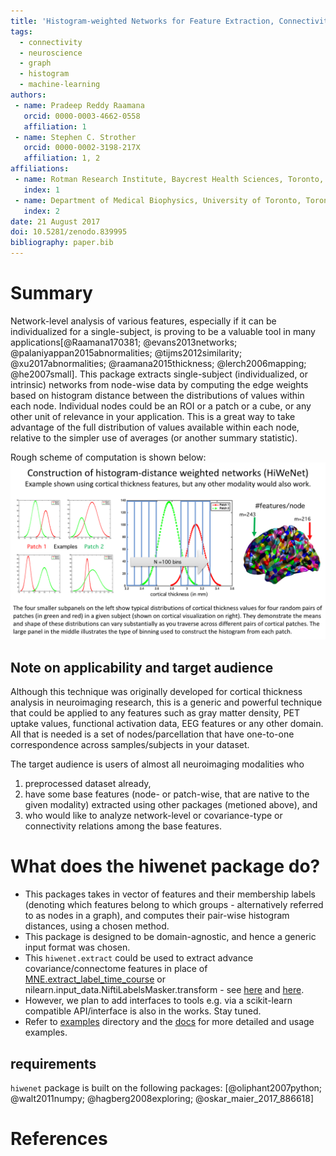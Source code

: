 ```yaml
---
title: 'Histogram-weighted Networks for Feature Extraction, Connectivity and Advanced Analysis in Neuroscience'
tags:
  - connectivity
  - neuroscience
  - graph
  - histogram
  - machine-learning
authors:
 - name: Pradeep Reddy Raamana
   orcid: 0000-0003-4662-0558
   affiliation: 1
 - name: Stephen C. Strother
   orcid: 0000-0002-3198-217X
   affiliation: 1, 2
affiliations:
 - name: Rotman Research Institute, Baycrest Health Sciences, Toronto, ON, Canada
   index: 1
 - name: Department of Medical Biophysics, University of Toronto, Toronto, ON, Canada
   index: 2
date: 21 August 2017
doi: 10.5281/zenodo.839995
bibliography: paper.bib
---
```


# Summary

Network-level analysis of various features, especially if it can be individualized for a single-subject, is proving to be a valuable tool in many applications[@Raamana170381; @evans2013networks; @palaniyappan2015abnormalities; @tijms2012similarity; @xu2017abnormalities; @raamana2015thickness; @lerch2006mapping; @he2007small]. This package extracts single-subject (individualized, or intrinsic) networks from node-wise data by computing the edge weights based on histogram distance between the distributions of values within each node. Individual nodes could be an ROI or a patch or a cube, or any other unit of relevance in your application. This is a great way to take advantage of the full distribution of values available within each node, relative to the simpler use of averages (or another summary statistic).

Rough scheme of computation is shown below:
![illustration](illustration.png)

## Note on applicability and target audience

Although this technique was originally developed for cortical thickness analysis in neuroimaging research, this is a generic and powerful technique that could be applied to any features such as gray matter density, PET uptake values, functional activation data, EEG features or any other domain. All that is needed is a set of nodes/parcellation that have one-to-one correspondence across samples/subjects in your dataset.

The target audience is users of almost all neuroimaging modalities who
 1. preprocessed dataset already,
 2. have some base features (node- or patch-wise, that are native to the given modality) extracted using other packages (metioned above), and
 3. who would like to analyze network-level or covariance-type or connectivity relations among the base features.

# What does the hiwenet package do?

 - This packages takes in vector of features and their membership labels (denoting which features belong to which groups - alternatively referred to as nodes in a graph), and computes their pair-wise histogram distances, using a chosen method.
 - This package is designed to be domain-agnostic, and hence a generic input format was chosen.
 - This `hiwenet.extract` could be used to extract advance covariance/connectome features in place of [MNE.extract_label_time_course](http://martinos.org/mne/stable/generated/mne.SourceEstimate.html#mne.SourceEstimate.extract_label_time_course) or nilearn.input_data.NiftiLabelsMasker.transform - see [here](http://nilearn.github.io/connectivity/functional_connectomes.html#extracting-signals-on-a-parcellation) and [here](http://nilearn.github.io/modules/generated/nilearn.input_data.NiftiLabelsMasker.html#nilearn.input_data.NiftiLabelsMasker.transform).
 - However, we plan to add interfaces to tools e.g. via a scikit-learn compatible API/interface is also in the works. Stay tuned.
 - Refer to [examples](../examples) directory and the [docs](hiwenet.readthedocs.io) for more detailed and usage examples.

## requirements

`hiwenet` package is built on the following packages: [@oliphant2007python; @walt2011numpy; @hagberg2008exploring; @oskar_maier_2017_886618]

# References
